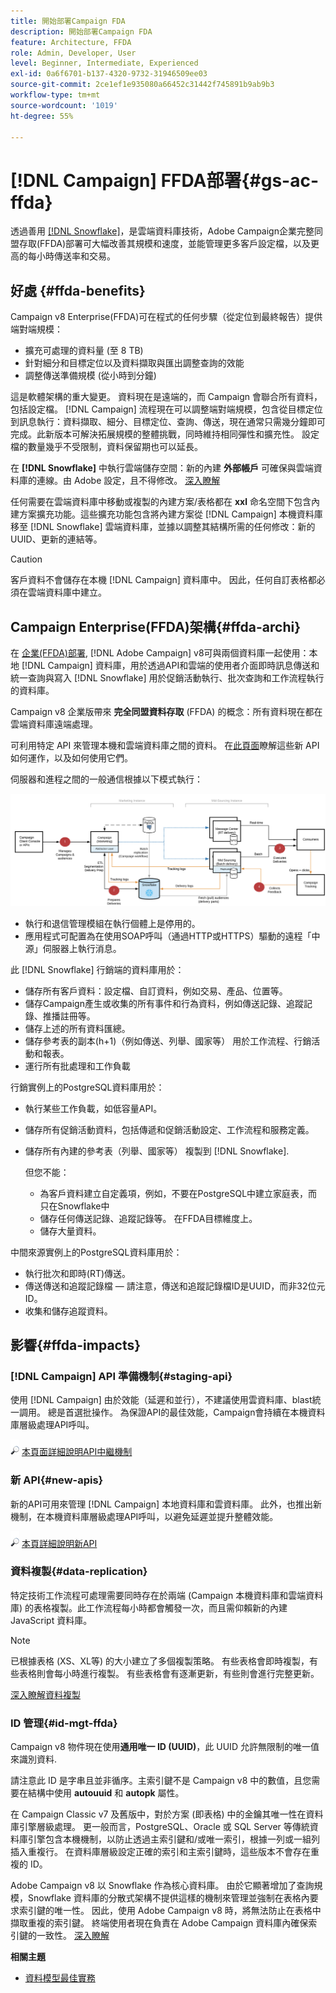```yaml
---
title: 開始部署Campaign FDA
description: 開始部署Campaign FDA
feature: Architecture, FFDA
role: Admin, Developer, User
level: Beginner, Intermediate, Experienced
exl-id: 0a6f6701-b137-4320-9732-31946509ee03
source-git-commit: 2ce1ef1e935080a66452c31442f745891b9ab9b3
workflow-type: tm+mt
source-wordcount: '1019'
ht-degree: 55%

---
```


# [!DNL Campaign] FFDA部署{#gs-ac-ffda}

透過善用 [[!DNL Snowflake]](https://www.snowflake.com/)，是雲端資料庫技術，Adobe Campaign企業完整同盟存取(FFDA)部署可大幅改善其規模和速度，並能管理更多客戶設定檔，以及更高的每小時傳送率和交易。

## 好處 {#ffda-benefits}

Campaign v8 Enterprise(FFDA)可在程式的任何步驟（從定位到最終報告）提供端對端規模：

* 擴充可處理的資料量 (至 8 TB)
* 針對細分和目標定位以及資料擷取與匯出調整查詢的效能
* 調整傳送準備規模 (從小時到分鐘)

這是軟體架構的重大變更。 資料現在是遠端的，而 Campaign 會聯合所有資料，包括設定檔。 [!DNL Campaign] 流程現在可以調整端對端規模，包含從目標定位到訊息執行：資料擷取、細分、目標定位、查詢、傳送，現在通常只需幾分鐘即可完成。此新版本可解決拓展規模的整體挑戰，同時維持相同彈性和擴充性。 設定檔的數量幾乎不受限制，資料保留期也可以延長。

在 **[!DNL Snowflake]** 中執行雲端儲存空間：新的內建 **外部帳戶** 可確保與雲端資料庫的連線。由 Adobe 設定，且不得修改。 [深入瞭解](../config/external-accounts.md)

任何需要在雲端資料庫中移動或複製的內建方案/表格都在 **xxl** 命名空間下包含內建方案擴充功能。這些擴充功能包含將內建方案從 [!DNL Campaign] 本機資料庫移至 [!DNL Snowflake] 雲端資料庫，並據以調整其結構所需的任何修改：新的 UUID、更新的連結等。

>[!CAUTION]
>
> 客戶資料不會儲存在本機 [!DNL Campaign] 資料庫中。 因此，任何自訂表格都必須在雲端資料庫中建立。

## Campaign Enterprise(FFDA)架構{#ffda-archi}

在 [企業(FFDA)部署](../architecture/enterprise-deployment.md), [!DNL Adobe Campaign] v8可與兩個資料庫一起使用：本地 [!DNL Campaign] 資料庫，用於透過API和雲端的使用者介面即時訊息傳送和統一查詢與寫入 [!DNL Snowflake] 用於促銷活動執行、批次查詢和工作流程執行的資料庫。

Campaign v8 企業版帶來 **完全同盟資料存取** (FFDA) 的概念：所有資料現在都在雲端資料庫遠端處理。

可利用特定 API 來管理本機和雲端資料庫之間的資料。 在[此頁面](new-apis.md)瞭解這些新 API 如何運作，以及如何使用它們。

伺服器和進程之間的一般通信根據以下模式執行：

![](assets/architecture.png)

* 執行和退信管理模組在執行個體上是停用的。
* 應用程式可配置為在使用SOAP呼叫（通過HTTP或HTTPS）驅動的遠程「中源」伺服器上執行消息。

此 [!DNL Snowflake] 行銷端的資料庫用於：

* 儲存所有客戶資料：設定檔、自訂資料，例如交易、產品、位置等。
* 儲存Campaign產生或收集的所有事件和行為資料，例如傳送記錄、追蹤記錄、推播註冊等。
* 儲存上述的所有資料匯總。
* 儲存參考表的副本(h+1)（例如傳送、列舉、國家等） 用於工作流程、行銷活動和報表。
* 運行所有批處理和工作負載


行銷實例上的PostgreSQL資料庫用於：

* 執行某些工作負載，如低容量API。
* 儲存所有促銷活動資料，包括傳遞和促銷活動設定、工作流程和服務定義。
* 儲存所有內建的參考表（列舉、國家等） 複製到 [!DNL Snowflake].

   但您不能：
   * 為客戶資料建立自定義項，例如，不要在PostgreSQL中建立家庭表，而只在Snowflake中
   * 儲存任何傳送記錄、追蹤記錄等。 在FFDA目標維度上。
   * 儲存大量資料。


中間來源實例上的PostgreSQL資料庫用於：

* 執行批次和即時(RT)傳送。
* 傳送傳送和追蹤記錄檔 — 請注意，傳送和追蹤記錄檔ID是UUID，而非32位元ID。
* 收集和儲存追蹤資料。


## 影響{#ffda-impacts}

### [!DNL Campaign] API 準備機制{#staging-api}

使用 [!DNL Campaign] 由於效能（延遲和並行），不建議使用雲資料庫、blast統一調用。 總是首選批操作。 為保證API的最佳效能，Campaign會持續在本機資料庫層級處理API呼叫。

![](../assets/do-not-localize/glass.png) [本頁面詳細說明API中繼機制](staging.md)

### 新 API{#new-apis}

新的API可用來管理 [!DNL Campaign] 本地資料庫和雲資料庫。 此外，也推出新機制，在本機資料庫層級處理API呼叫，以避免延遲並提升整體效能。

![](../assets/do-not-localize/glass.png) [本頁詳細說明新API](new-apis.md)


### 資料複製{#data-replication}

特定技術工作流程可處理需要同時存在於兩端 (Campaign 本機資料庫和雲端資料庫) 的表格複製。此工作流程每小時都會觸發一次，而且需仰賴新的內建 JavaScript 資料庫。

>[!NOTE]
>
> 已根據表格 (XS、XL等) 的大小建立了多個複製策略。
> 有些表格會即時複製，有些表格則會每小時進行複製。 有些表格會有逐漸更新，有些則會進行完整更新。

[深入瞭解資料複製](replication.md)

### ID 管理{#id-mgt-ffda}

Campaign v8 物件現在使用&#x200B;**通用唯一 ID (UUID)**，此 UUID 允許無限制的唯一值來識別資料.

請注意此 ID 是字串且並非循序。主索引鍵不是 Campaign v8 中的數值，且您需要在結構中使用 **autouuid** 和 **autopk** 屬性。

在 Campaign Classic v7 及舊版中，對於方案 (即表格) 中的金鑰其唯一性在資料庫引擎層級處理。 更一般而言，PostgreSQL、Oracle 或 SQL Server 等傳統資料庫引擎包含本機機制，以防止透過主索引鍵和/或唯一索引，根據一列或一組列插入重複行。 在資料庫層級設定正確的索引和主索引鍵時，這些版本不會存在重複的 ID。

Adobe Campaign v8 以 Snowflake 作為核心資料庫。 由於它顯著增加了查詢規模，Snowflake 資料庫的分散式架構不提供這樣的機制來管理並強制在表格內要求索引鍵的唯一性。 因此，使用 Adobe Campaign v8 時，將無法防止在表格中擷取重複的索引鍵。 終端使用者現在負責在 Adobe Campaign 資料庫內確保索引鍵的一致性。 [深入瞭解](keys.md)

**相關主題**

* [資料模型最佳實務](../dev/datamodel-best-practices.md)
